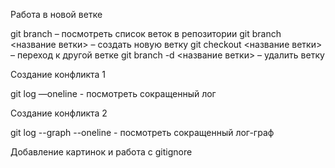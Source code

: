 Работа в новой ветке

git branch – посмотреть список веток в репозитории
git branch <название ветки> – создать новую ветку
git checkout <название ветки> – переход к другой ветке
git branch -d <название ветки> – удалить ветку

Создание конфликта 1

git log —oneline - посмотреть сокращенный лог

Создание конфликта 2

git log --graph --oneline - посмотреть сокращенный лог-граф

Добавление картинок и работа с gitignore
